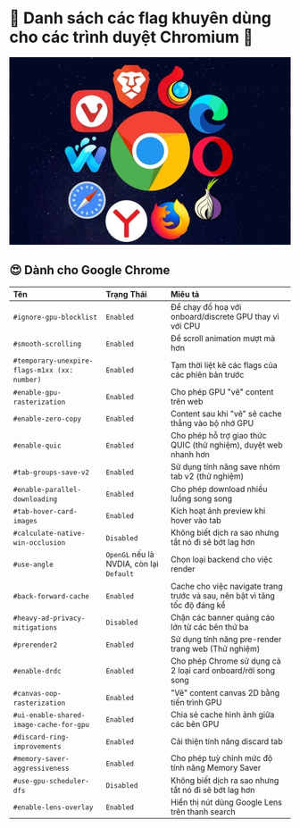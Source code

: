 # 🧪 **Danh sách các flag khuyên dùng cho các trình duyệt Chromium** 🧪

![Chromium](../Images/chromium.jpg)

## 😍 Dành cho Google Chrome

| Tên | Trạng Thái | Miêu tả |
|:---|:---|:---|
| `#ignore-gpu-blocklist` | `Enabled` |  Để chạy đồ hoạ với onboard/discrete GPU thay vì với CPU
| `#smooth-scrolling` | `Enabled` | Để scroll animation mượt mà hơn |
| `#temporary-unexpire-flags-m1xx (xx: number)` | `Enabled` | Tạm thời liệt kê các flags của các phiên bản trước |
| `#enable-gpu-rasterization` | `Enabled` | Cho phép GPU "vẽ" content trên web |
| `#enable-zero-copy` | `Enabled` | Content sau khi "vẽ" sẽ cache thẳng vào bộ nhớ GPU |
| `#enable-quic` | `Enabled` | Cho phép hỗ trợ giao thức QUIC (thử nghiệm), duyệt web nhanh hơn |
| `#tab-groups-save-v2` | `Enabled` | Sử dụng tính năng save nhóm tab v2 (thử nghiệm) |
| `#enable-parallel-downloading` | `Enabled` | Cho phép download nhiều luồng song song |
| `#tab-hover-card-images` | `Enabled` | Kích hoạt ảnh preview khi hover vào tab |
| `#calculate-native-win-occlusion` |  `Disabled` | Không biết dịch ra sao nhưng tắt nó đi sẽ bớt lag hơn |
| `#use-angle` | `OpenGL` nếu là NVDIA, còn lại `Default` | Chọn loại backend cho việc render |
| `#back-forward-cache` | `Enabled` | Cache cho việc navigate trang trước và sau, nên bật vì tăng tốc độ đáng kể |
| `#heavy-ad-privacy-mitigations` | `Disabled` | Chặn các banner quảng cáo lớn từ các bên thứ ba |
| `#prerender2` | `Enabled` | Sử dụng tính năng pre-render trang web (Thử nghiệm) |
| `#enable-drdc` | `Enabled` | Cho phép Chrome sử dụng cả 2 loại card onboard/rời song song |
| `#canvas-oop-rasterization` | `Enabled` | "Vẽ" content canvas 2D bằng tiến trình GPU |
| `#ui-enable-shared-image-cache-for-gpu` | `Enabled` | Chia sẻ cache hình ảnh giữa các bên GPU |
| `#discard-ring-improvements` | `Enabled` | Cải thiện tính năng discard tab |
| `#memory-saver-aggressiveness` | `Enabled` | Cho phép tuỳ chỉnh mức độ tính năng Memory Saver |
| `#use-gpu-scheduler-dfs` | `Disabled` | Không biết dịch ra sao nhưng tắt nó đi sẽ bớt lag hơn |
| `#enable-lens-overlay` | `Enabled` | Hiển thị nút dùng Google Lens trên thanh search |
